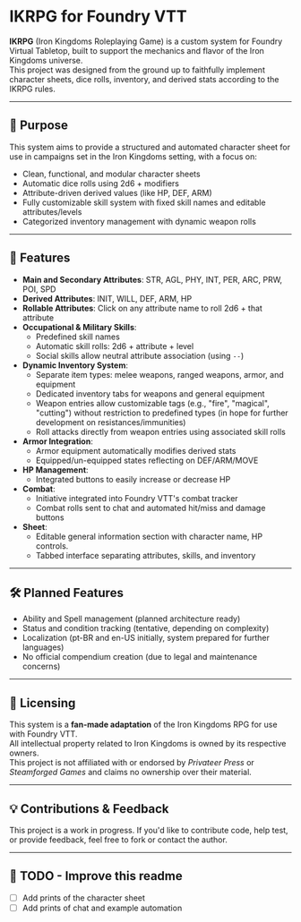 # IKRPG for Foundry VTT

**IKRPG** (Iron Kingdoms Roleplaying Game) is a custom system for Foundry Virtual Tabletop, built to support the mechanics and flavor of the Iron Kingdoms universe.  
This project was designed from the ground up to faithfully implement character sheets, dice rolls, inventory, and derived stats according to the IKRPG rules.

---

## 🎯 Purpose

This system aims to provide a structured and automated character sheet for use in campaigns set in the Iron Kingdoms setting, with a focus on:

- Clean, functional, and modular character sheets
- Automatic dice rolls using 2d6 + modifiers
- Attribute-driven derived values (like HP, DEF, ARM)
- Fully customizable skill system with fixed skill names and editable attributes/levels
- Categorized inventory management with dynamic weapon rolls

---

## 🧰 Features

- **Main and Secondary Attributes**: STR, AGL, PHY, INT, PER, ARC, PRW, POI, SPD
- **Derived Attributes**: INIT, WILL, DEF, ARM, HP
- **Rollable Attributes**: Click on any attribute name to roll 2d6 + that attribute
- **Occupational & Military Skills**:
  - Predefined skill names
  - Automatic skill rolls: 2d6 + attribute + level
  - Social skills allow neutral attribute association (using `--`)
- **Dynamic Inventory System**:
  - Separate item types: melee weapons, ranged weapons, armor, and equipment
  - Dedicated inventory tabs for weapons and general equipment
  - Weapon entries allow customizable tags (e.g., "fire", "magical", "cutting") without restriction to predefined types (in hope for further development on resistances/immunities)
  - Roll attacks directly from weapon entries using associated skill rolls
- **Armor Integration**:
  - Armor equipment automatically modifies derived stats
  - Equipped/un-equipped states reflecting on DEF/ARM/MOVE
- **HP Management**:
  - Integrated buttons to easily increase or decrease HP
- **Combat**:
  - Initiative integrated into Foundry VTT's combat tracker
  - Combat rolls sent to chat and automated hit/miss and damage buttons
- **Sheet**:
  - Editable general information section with character name, HP controls.
  - Tabbed interface separating attributes, skills, and inventory

---

## 🛠 Planned Features

- Ability and Spell management (planned architecture ready)
- Status and condition tracking (tentative, depending on complexity)
- Localization (pt-BR and en-US initially, system prepared for further languages)
- No official compendium creation (due to legal and maintenance concerns)

---

## 📜 Licensing

This system is a **fan-made adaptation** of the Iron Kingdoms RPG for use with Foundry VTT.  
All intellectual property related to Iron Kingdoms is owned by its respective owners.  
This project is not affiliated with or endorsed by _Privateer Press_ or _Steamforged Games_ and claims no ownership over their material.

---

## 💡 Contributions & Feedback

This project is a work in progress. If you'd like to contribute code, help test, or provide feedback, feel free to fork or contact the author.

---
## 📝 TODO - Improve this readme

- [ ] Add prints of the character sheet
- [ ] Add prints of chat and example automation
